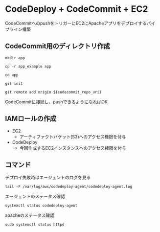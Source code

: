 # CodeDeploy + CodeCommit + EC2

CodeCommitへのpushをトリガーにEC2にApacheアプリをデプロイするパイプライン構築

## CodeCommit用のディレクトリ作成 

`mkdir app`

`cp -r app_example app`

`cd app`

`git init`

`git remote add origin ${codecommit_repo_uri}`

CodeCommitに接続し、pushできるようになればOK

## IAMロールの作成

- EC2
  - アーティファクトバケット(S3)へのアクセス権限を付与
- CodeDeploy
  - 今回作成するEC2インスタンスへのアクセス権限を付与

## コマンド

デプロイ失敗時はエージェントのログを見る

`tail -F /var/log/aws/codedeploy-agent/codedeploy-agent.log`

エージェントのステータス確認

`systemctl status codedeploy-agent`

apacheのステータス確認

`sudo systemctl status httpd`





